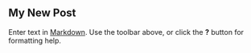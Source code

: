 ## My New Post

Enter text in [Markdown](http://daringfireball.net/projects/markdown/). Use the toolbar above, or click the **?** button for formatting help.
